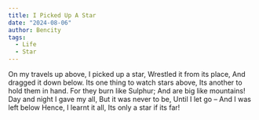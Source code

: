 ```yaml
---
title: I Picked Up A Star
date: "2024-08-06"
author: Bencity
tags:
  - Life
  - Star
---
```


On my travels up above,
I picked up a star,
Wrestled it from its place,
And dragged it down below.
Its one thing to watch stars above,
Its another to hold them in hand.
For they burn like Sulphur;
And are big like mountains!
Day and night I gave my all,
But it was never to be,
Until I let go –
And I was left below
Hence, I learnt it all,
Its only a star if its far!
